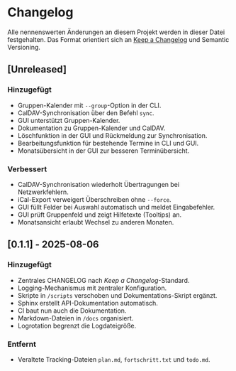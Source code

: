 # Changelog
Alle nennenswerten Änderungen an diesem Projekt werden in dieser Datei festgehalten.
Das Format orientiert sich an [Keep a Changelog](https://keepachangelog.com/de/1.0.0/) und Semantic Versioning.

## [Unreleased]

### Hinzugefügt
- Gruppen-Kalender mit `--group`-Option in der CLI.
- CalDAV-Synchronisation über den Befehl `sync`.
- GUI unterstützt Gruppen-Kalender.
- Dokumentation zu Gruppen-Kalender und CalDAV.
- Löschfunktion in der GUI und Rückmeldung zur Synchronisation.
- Bearbeitungsfunktion für bestehende Termine in CLI und GUI.
- Monatsübersicht in der GUI zur besseren Terminübersicht.

### Verbessert
- CalDAV-Synchronisation wiederholt Übertragungen bei Netzwerkfehlern.
- iCal-Export verweigert Überschreiben ohne `--force`.
- GUI füllt Felder bei Auswahl automatisch und meldet Eingabefehler.
- GUI prüft Gruppenfeld und zeigt Hilfetexte (Tooltips) an.
- Monatsansicht erlaubt Wechsel zu anderen Monaten.

## [0.1.1] - 2025-08-06
### Hinzugefügt
- Zentrales CHANGELOG nach *Keep a Changelog*-Standard.
- Logging-Mechanismus mit zentraler Konfiguration.
- Skripte in `/scripts` verschoben und Dokumentations-Skript ergänzt.
- Sphinx erstellt API-Dokumentation automatisch.
- CI baut nun auch die Dokumentation.
- Markdown-Dateien in `/docs` organisiert.
- Logrotation begrenzt die Logdateigröße.

### Entfernt
- Veraltete Tracking-Dateien `plan.md`, `fortschritt.txt` und `todo.md`.

